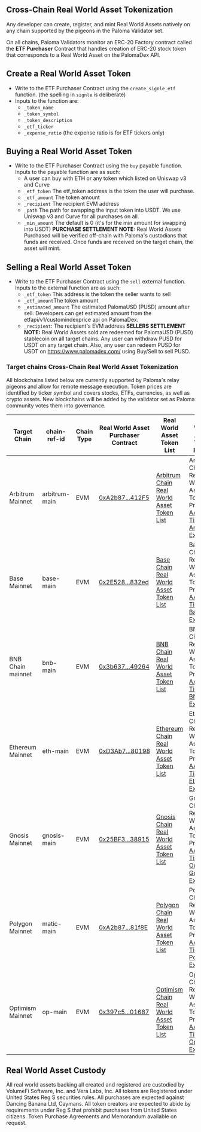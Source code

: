 ## Cross-Chain Real World Asset Tokenization
Any developer can create, register, and mint Real World Assets natively on any chain supported by the pigeons in the Paloma Validator set.

On all chains, Paloma Validators monitor an ERC-20 Factory contract called the **ETF Purchaser** Contract that handles creation of ERC-20 stock token that corresponds to a Real World Asset on the PalomaDex API. 


## Create a Real World Asset Token
* Write to the ETF Purchaser Contract using the `create_signle_etf` function. (the spelling in `signle` is deliberate)
* Inputs to the function are:
  * `_token_name` 
  * `_token_symbol` 
  * `_token_description`
  * `_etf_ticker`
  * `_expense_ratio` (the expense ratio is for ETF tickers only)

## Buying a Real World Asset Token
* Write to the ETF Purchaser Contract using the `buy` payable function. Inputs to the payable function are as such:
  * A user can buy with ETH or any token which listed on Uniswap v3 and Curve
  * `_etf_token` The etf_token address is the token the user will purchase.
  * `_etf_amount` The token amount
  * `_recipient`  The recipient EVM address
  * `_path`  The path for swapping the input token into USDT. We use Uniswap v3 and Curve for all purchases on all.
  * `_min_amount` The default is 0 (it's for the min amount for swapping into USDT)
**PURCHASE SETTLEMENT NOTE:** Real World Assets Purchased will be verified off-chain with Paloma's custodians that funds are received. Once funds are received on the target chain, the asset will mint.

## Selling a Real World Asset Token
* Write to the ETF Purchaser Contract using the `sell` external function. Inputs to the external function are as such:
  * `_etf_token` This address is the token the seller wants to sell
  * `_etf_amount`The token amount
  * `_estimated_amount` The estimated PalomaUSD (PUSD) amount after sell. Developers can get estimated amount from the etfapi/v1/customindexprice api on PalomaDex.
  * `_recipient`: The recipient's EVM address
  **SELLERS SETTLEMENT NOTE:** Real World Assets sold are redeemed for PalomaUSD (PUSD) stablecoin on all target chains. Any user can withdraw PUSD for USDT on any target chain. Also, any user can redeem PUSD for USDT on https://www.palomadex.com/  using Buy/Sell to sell PUSD.

### Target chains Cross-Chain Real World Asset Tokenization 

All blockchains listed below are currently supported by Paloma's relay pigeons and allow for remote message execution. Token prices are identified by ticker symbol and covers stocks, ETFs, currencies, as well as crypto assets. New blockchains will be added by the validator set as Paloma community votes them into governance.

|Target Chain|chain-ref-id|Chain Type|Real World Asset Purchaser Contract|Real World Asset Token List|Real World Asset Token Prices|
|------------|------------|----------|-----------------------------------|---------------------------|-----------------------------|
| Arbitrum Mainnet | arbitrum-main | EVM | [0xA2b87...412F5](https://arbiscan.io/address/0xA2b87Ccd2039f04A613e58FAD132faD2Fae412F5#code) | [Arbitrum Chain Real World Asset Token List](https://api.palomadex.com/etfapi/v1/etf?chain_id=arbitrum-main) | Arbitrum Chain Real World Asset Token Prices [AAPL Ticker on Arbitrum Example](https://api.palomadex.com/etfapi/v1/customindexprice?chain_id=arbitrum-main&token_evm_address=0x3B1bf05444d754FA152d40bEe97B8dE2508F8f62) |
| Base Mainnet | base-main |    EVM | [0x2E528...832ed](https://basescan.org/address/0x2E5285FAD8Cee85c17468Bf7a388d90D506832ed#code) | [Base Chain Real World Asset Token List](https://api.palomadex.com/etfapi/v1/etf?chain_id=base-main) | Base Chain Real World Asset Token Prices [AAPL Ticker on Base Example](https://api.palomadex.com/etfapi/v1/customindexprice?chain_id=base-main&token_evm_address=0xdD51fDfd8a6879A195F12EB8D084b8feEE9b2D9a) |
| BNB Chain mainnet| bnb-main | EVM | [0x3b637...49264](https://bscscan.com/address/0x3b637bA54090b40a3717fd764B11E186E1B49264#code) | [BNB Chain Real World Asset Token List](https://api.palomadex.com/etfapi/v1/etf?chain_id=bnb-main) | BNB Chain Real World Asset Token Prices [AAPL Ticker on BNB Example](https://api.palomadex.com/etfapi/v1/customindexprice?chain_id=bnbn-main&token_evm_address=0x81Cb2d6ac403ABbe9a116d23d9DC10DF39B699f6) |
| Ethereum Mainnet | eth-main | EVM | [0xD3Ab7...80198](https://etherscan.io/address/0xD3Ab7b1FeD92a478699220cCB151CeE992E80198#code) | [Ethereum Chain Real World Asset Token List](https://api.palomadex.com/etfapi/v1/etf?chain_id=eth-main) | Ethereum Chain Real World Asset Token Prices [AAPL Ticker on Ethereum Example](https://api.palomadex.com/etfapi/v1/customindexprice?chain_id=eth-main&token_evm_address=0xFafAE8049D80FE925a350a7EFf51704C43b15979) |
| Gnosis Mainnet | gnosis-main | EVM | [0x25BF3...38915](https://gnosisscan.io/address/0x25BF3E67ccF137BCacEAf529e5b68052Cca38915#code) | [Gnosis Chain Real World Asset Token List](https://api.palomadex.com/etfapi/v1/etf?chain_id=gnosis-main) | Gnosis Chain Real World Asset Token Prices [AAPL Ticker On Gnosis Example](https://api.palomadex.com/etfapi/v1/customindexprice?chain_id=gnosis-main&token_evm_address=0xd0F1A1F695Ff4f7C8c4994b07C6d28C79C029D56) |
| Polygon Mainnet | matic-main| EVM | [0xA2b87...81f8E](https://polygonscan.com/address/0xfdD21Cf1eF5e2EBe51281770be9e15eD04a81f8E#code) | [Polygon Chain Real World Asset Token List](https://api.palomadex.com/etfapi/v1/etf?chain_id=matic-main) | Polygon Chain Real World Asset Token Prices [AAPL Ticker on Polygon Example](https://api.palomadex.com/etfapi/v1/customindexprice?chain_id=matic-main&token_evm_address=0xE38a56cE59DCf5730411C4aE10C3A39739D9F6d3) |
| Optimism Mainnet | op-main  | EVM | [0x397c5...01687](https://optimistic.etherscan.io/address/0x397c517748c133cD032eA9E3e8B0276504A01687#code) | [Optimism Chain Real World Asset Token List](https://api.palomadex.com/etfapi/v1/etf?chain_id=op-main) | Optimism Chain Real World Asset Token Prices [AAPL Ticker on Optimism Example](https://api.palomadex.com/etfapi/v1/customindexprice?chain_id=op-main&token_evm_address=0xD8B35b5814b9919F2bb343D54c3c16b61b9B31F1) |

## Real World Asset Custody
All real world assets backing all created and registered are custodied by VolumeFi Software, Inc. and Vera Labs, Inc. All tokens are Registered under United States Reg S securities rules. All purchases are expected against Dancing Banana Ltd, Caymans. All token creators are expected to abide by requirements under Reg S that prohibit purchases from United States citizens. Token Purchase Agreements and Memorandum available on request.
